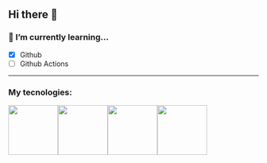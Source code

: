 ## Hi there 👋

<!--
**gabisssp/gabisssp** is a ✨ _special_ ✨ repository because its `README.md` (this file) appears on your GitHub profile.

Here are some ideas to get you started:

- 🔭 I’m currently working on ...
- 🌱 I’m currently learning ...
- 👯 I’m looking to collaborate on ...
- 🤔 I’m looking for help with ...
- 💬 Ask me about ...
- 📫 How to reach me: ...
- 😄 Pronouns: ...
- ⚡ Fun fact: ...
-->
### 🔭 I’m currently learning...
- [x] Github
- [ ] Github Actions

---

### My tecnologies:

<img src="https://cdn.jsdelivr.net/gh/devicons/devicon@latest/icons/python/python-original-wordmark.svg" width="100px"><img src="https://cdn.jsdelivr.net/gh/devicons/devicon@latest/icons/azuresqldatabase/azuresqldatabase-original.svg" width="100px"><img src="https://cdn.jsdelivr.net/gh/devicons/devicon@latest/icons/git/git-original.svg" width="100px"><img src="https://cdn.jsdelivr.net/gh/devicons/devicon@latest/icons/jira/jira-original.svg" width="100px">
          
          
